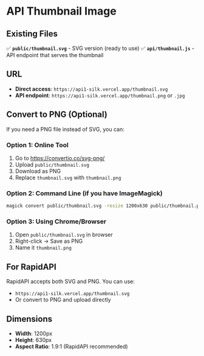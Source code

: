 # API Thumbnail Image

## Existing Files

✅ **`public/thumbnail.svg`** - SVG version (ready to use)
✅ **`api/thumbnail.js`** - API endpoint that serves the thumbnail

## URL
- **Direct access**: `https://api1-silk.vercel.app/thumbnail.svg`
- **API endpoint**: `https://api1-silk.vercel.app/thumbnail.png` or `.jpg`

## Convert to PNG (Optional)

If you need a PNG file instead of SVG, you can:

### Option 1: Online Tool
1. Go to https://convertio.co/svg-png/
2. Upload `public/thumbnail.svg`
3. Download as PNG
4. Replace `thumbnail.svg` with `thumbnail.png`

### Option 2: Command Line (if you have ImageMagick)
```bash
magick convert public/thumbnail.svg -resize 1200x630 public/thumbnail.png
```

### Option 3: Using Chrome/Browser
1. Open `public/thumbnail.svg` in browser
2. Right-click → Save as PNG
3. Name it `thumbnail.png`

## For RapidAPI
RapidAPI accepts both SVG and PNG. You can use:
- `https://api1-silk.vercel.app/thumbnail.svg`
- Or convert to PNG and upload directly

## Dimensions
- **Width**: 1200px
- **Height**: 630px
- **Aspect Ratio**: 1.9:1 (RapidAPI recommended)
